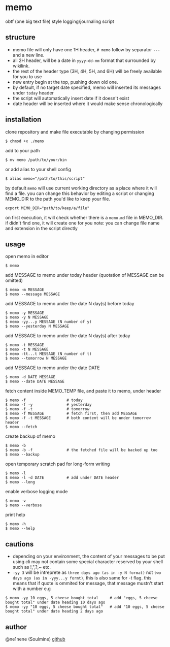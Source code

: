 # memo
obtf (one big text file) style logging/journaling script

## structure
- memo file will only have one 1H header, `# memo` follow by separator `---` and a new line. 
- all 2H header, will be a date in `yyyy-dd-mm` format that surrounded by wikilink.
- the rest of the header type (3H, 4H, 5H, and 6H) will be freely available for you to use
- new entry begin at the top, pushing down old one.
- by default, if no target date specified, memo will inserted its messages under `today` header
- the script will automatically insert date if it doesn't exist
- date header will be inserted where it would make sense chronologically 

## installation
clone repository and make file executable by changing permission
```shell
$ chmod +x ./memo
```
add to your path
```shell
$ mv memo /path/to/your/bin
```
or add alias to your shell config
```shell
$ alias memo="/path/to/this/script"
```

by default `memo` will use current working directory as a place where it will
find a file. you can change this behavior by editing a script or changing
MEMO_DIR to the path you'd like to keep your file.

```shell
export MEMO_DIR="path/to/keep/a/file"
```
on first execution, it will check whether there is a `memo.md` file in
MEMO_DIR. if didn't find one, it will create one for you
 note: you can
change file name and extension in the script directly


## usage
open memo in editor
```shell
$ memo
```
add MESSAGE to memo under today header (quotation of MESSAGE can be omitted)
```shell
$ memo -m MESSAGE
$ memo --message MESSAGE
```
add MESSAGE to memo under the date N day(s) before today
```shell
$ memo -y MESSAGE
$ memo -y N MESSAGE
$ memo -yy...y MESSAGE (N number of y)
$ memo --yesterday N MESSAGE
```
add MESSAGE to memo under the date N day(s) after today
```shell
$ memo -t MESSAGE
$ memo -t N MESSAGE
$ memo -tt...t MESSAGE (N number of t)
$ memo --tomorrow N MESSAGE
```
add MESSAGE to memo under the date DATE
```shell
$ memo -d DATE MESSAGE
$ memo --date DATE MESSAGE
```
fetch content inside MEMO_TEMP file, and paste it to memo, under header
```shell
$ memo -f                  # today
$ memo -f -y               # yesterday
$ memo -f -t               # tomorrow
$ memo -f MESSAGE          # fetch first, then add MESSAGE
$ memo -f -t MESSAGE       # both content will be under tomorrow header
$ memo --fetch
```
create backup of memo
```shell
$ memo -b
$ memo -b -f               # the fetched file will be backed up too
$ memo --backup
```
open temporary scratch pad for long-form writing
```shell
$ memo -l
$ memo -l -d DATE          # add under DATE header
$ memo --long
```
enable verbose logging mode
```shell
$ memo -v
$ memo --verbose
```
print help
```shell
$ memo -h
$ memo --help
```

## cautions
- depending on your environment, the content of your messages to be put using
cli may not contain some special character reserved by your shell such as
!,",?,~ etc.
 - `-yy 3` will be intreprete as `three days ago (as in -y N
format)` not `two days ago (as in -yyy...y formt)`, this is also same for
-t flag. this means that if quote is ommited for message, that message mustn't
start with a number e.g
```shell
$ memo -yy 10 eggs, 5 cheese bought total     # add "eggs, 5 cheese bought total" under date heading 10 days ago
$ memo -yy "10 eggs, 5 cheese bought total"   # add "10 eggs, 5 cheese bought total" under date heading 2 days ago
```
## author
@ne1nene (Soulmine) [github](https://github.com/ne1nene1/)
